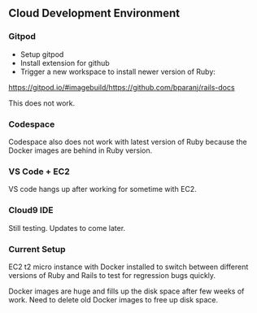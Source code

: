 ## Cloud Development Environment

### Gitpod

- Setup gitpod
- Install extension for github
- Trigger a new workspace to install newer version of Ruby:

https://gitpod.io/#imagebuild/https://github.com/bparanj/rails-docs

This does not work. 

### Codespace

Codespace also does not work with latest version of Ruby because the Docker images are behind in Ruby version.

### VS Code + EC2

VS code hangs up after working for sometime with EC2. 

### Cloud9 IDE

Still testing. Updates to come later.

### Current Setup

EC2 t2 micro instance with Docker installed to switch between different versions of Ruby and Rails to test for regression bugs quickly.

Docker images are huge and fills up the disk space after few weeks of work. Need to delete old Docker images to free up disk space.
